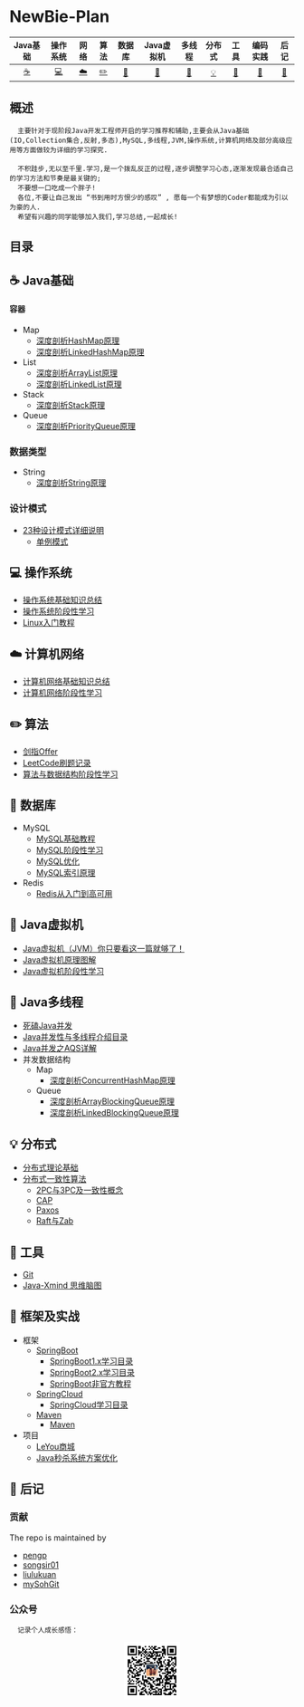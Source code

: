 # NewBie-Plan

|           Java基础             |             操作系统                   |             网络               |             算法                     |               数据库                   |          Java虚拟机            |               多线程                 |                分布式                  |              工具              |                  编码实践             |                 后记                  |
| :----------------------------: | :----------------------------------: | :----------------------------: |     :------------------------------: | :----------------------------------: | :----------------------------: |   :------------------------------: | :----------------------------------: | :----------------------------: | :------------------------------: | :----------------------------------: |
| [:coffee:](#coffee-Java基础)    | [:computer:](#computer-操作系统)      | [:cloud:](#cloud-计算机网络)     | [:pencil2:](#pencil2-算法)        | [:floppy_disk:](#floppy_disk-数据库)  |[:art:](#art-Java虚拟机)         | [:couple:](#coffee-Java多线程) | [:bulb:](#bulb-分布式) | [:hammer:](#hammer-工具) | [:speak_no_evil:](#speak_no_evil-框架及实战) | [:memo:](#memo-后记) |
## 概述
```
  主要针对于现阶段Java开发工程师开启的学习推荐和辅助,主要会从Java基础(IO,Collection集合,反射,多态),MySQL,多线程,JVM,操作系统,计算机网络及部分高级应用等方面做较为详细的学习探究.
  
  不积跬步,无以至千里.学习,是一个拨乱反正的过程,逐步调整学习心态,逐渐发现最合适自己的学习方法和节奏是最关键的;
  不要想一口吃成一个胖子!
  各位,不要让自己发出 “书到用时方恨少的感叹” , 愿每一个有梦想的Coder都能成为引以为豪的人.
  希望有兴趣的同学能够加入我们,学习总结,一起成长!
```
## 目录
## :coffee: Java基础
#### 容器

  - Map
    - [深度剖析HashMap原理](/notes/Java基础/Java-容器/Map/HashMap.md)<br>
    - [深度剖析LinkedHashMap原理](https://www.jianshu.com/p/8f4f58b4b8ab)
  - List  
    - [深度剖析ArrayList原理](/notes/Java基础/Java-容器/Collection集合/基础知识/ArrayList.md)<br>
    - [深度剖析LinkedList原理](/notes/Java基础/Java-容器/Collection集合/基础知识/LinkedList.md)<br>
  - Stack
    - [深度剖析Stack原理](/notes/Java基础/Java-容器/Collection集合/基础知识/Stack.md)
  - Queue
    - [深度剖析PriorityQueue原理](https://blog.csdn.net/qq_35326718/article/details/72866180)

### 数据类型
 - String 
   - [深度剖析String原理](/notes/Java基础/Java-数据类型/引用数据类型/String.md)
### 设计模式
 - [23种设计模式详细说明](http://c.biancheng.net/design_pattern/)
    - [单例模式](/notes/设计模式/单例模式.md)
 
## :computer: 操作系统
 - [操作系统基础知识总结](https://blog.csdn.net/qq_35564813/article/details/80651259)
 - [操作系统阶段性学习](https://blog.csdn.net/qq_31278903/article/category/7954154)
 - [Linux入门教程](http://c.biancheng.net/linux_tutorial/)
## :cloud: 计算机网络
 - [计算机网络基础知识总结](https://blog.csdn.net/qq_34337272/article/details/81776275)
 - [计算机网络阶段性学习](https://blog.csdn.net/qq_35533401/article/category/7507100/)
## :pencil2: 算法
 - [剑指Offer](http://www.zhenganwen.top/posts/72fb66ce/)
 - [LeetCode刷题记录](https://github.com/h2pl/leetcode)
 - [算法与数据结构阶段性学习](https://www.geeksforgeeks.org/fundamentals-of-algorithms/)
## :floppy_disk: 数据库
 - MySQL
   - [MySQL基础教程](http://www.runoob.com/mysql/mysql-tutorial.html)
   - [MySQL阶段性学习](https://guobinhit.blog.csdn.net/column/info/16138/)
   - [MySQL优化](http://www.zhenganwen.top/posts/62645e84/)
   - [MySQL索引原理](https://blog.csdn.net/u013967628/article/details/84305511)
 - Redis
   - [Redis从入门到高可用](https://www.bilibili.com/video/av48611210)
## :art: Java虚拟机
 - [Java虚拟机（JVM）你只要看这一篇就够了！](https://blog.csdn.net/qq_41701956/article/details/81664921)
 - [Java虚拟机原理图解](https://blog.csdn.net/u010349169/column/info/jvm-principle)
 - [Java虚拟机阶段性学习](http://www.ityouknow.com/java.html)
## :couple: Java多线程
 - [死磕Java并发](http://cmsblogs.com/?p=2611)
 - [Java并发性与多线程介绍目录](http://ifeve.com/java-concurrency-thread-directory/)
 - [Java并发之AQS详解](https://www.cnblogs.com/waterystone/p/4920797.html) 
 - 并发数据结构
   - Map
     - [深度剖析ConcurrentHashMap原理](http://www.importnew.com/28263.html)
   - Queue
     - [深度剖析ArrayBlockingQueue原理](https://blog.csdn.net/zzp_403184692/article/details/8021615)
     - [深度剖析LinkedBlockingQueue原理](https://blog.csdn.net/tonywu1992/article/details/83419448)
## :bulb: 分布式
 - [分布式理论基础](https://github.com/xingshaocheng/architect-awesome/blob/master/README.md#%E5%88%86%E5%B8%83%E5%BC%8F%E4%B8%80%E8%87%B4)
 - [分布式一致性算法](https://www.cnblogs.com/bangerlee/tag/%E5%88%86%E5%B8%83%E5%BC%8F%E7%B3%BB%E7%BB%9F/)
   - [2PC与3PC及一致性概念](https://www.cnblogs.com/bangerlee/p/5268485.html)
   - [CAP](https://www.cnblogs.com/bangerlee/p/5328888.html)
   - [Paxos](https://www.cnblogs.com/bangerlee/p/5655754.html)
   - [Raft与Zab](https://www.cnblogs.com/bangerlee/p/5991417.html)
## :hammer: 工具
 - [Git](/notes/工具及组件/Git.md)
 - [Java-Xmind 思维脑图](https://github.com/553899811/Java-Xmind)
## :speak_no_evil: 框架及实战
 - 框架
   - [SpringBoot](https://spring.io/projects/spring-boot)
     - [SpringBoot1.x学习目录](http://blog.didispace.com/spring-boot-learning-1x/)
     - [SpringBoot2.x学习目录](http://blog.didispace.com/spring-boot-learning-2x/)
     - [SpringBoot非官方教程](https://blog.csdn.net/forezp/column/info/15397)
   - [SpringCloud](https://spring.io/projects/spring-cloud)
     - [SpringCloud学习目录](http://blog.didispace.com/spring-cloud-learning/)
   - [Maven](http://maven.apache.org/)
     - [Maven](https://www.cnblogs.com/xdp-gacl/tag/Maven%E5%AD%A6%E4%B9%A0%E6%80%BB%E7%BB%93/)
 - 项目
   - [LeYou商城](https://space.bilibili.com/248011590/video) 
   - [Java秒杀系统方案优化](https://pan.baidu.com/s/1Vo1t9tXm9ZAstxuvauQpIw#list/path=%2F)
## :memo: 后记
### 贡献
 The repo is maintained by

 - [pengp](https://github.com/pengp)</br>
 - [songsir01](https://github.com/songsir01)</br>
 - [liulukuan](https://github.com/liulukuan)</br>
 - [mySohGit](https://github.com/mySohGit)
    
### 公众号
```
  记录个人成长感悟：
```
<center>
<img src="about/conghuajidan.jpg" width="20%" height="20%"/>
</center>
